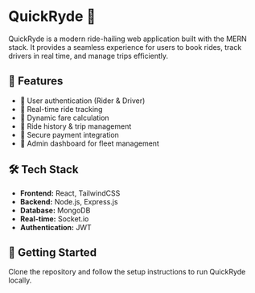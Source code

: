 # QuickRyde 🚖  

QuickRyde is a modern ride-hailing web application built with the MERN stack. It provides a seamless experience for users to book rides, track drivers in real time, and manage trips efficiently.  

## 🚀 Features  
- 🔹 User authentication (Rider & Driver)  
- 🔹 Real-time ride tracking  
- 🔹 Dynamic fare calculation  
- 🔹 Ride history & trip management  
- 🔹 Secure payment integration  
- 🔹 Admin dashboard for fleet management  

## 🛠️ Tech Stack  
- **Frontend:** React, TailwindCSS  
- **Backend:** Node.js, Express.js  
- **Database:** MongoDB  
- **Real-time:** Socket.io  
- **Authentication:** JWT  

## 📌 Getting Started  
Clone the repository and follow the setup instructions to run QuickRyde locally.  


